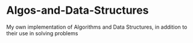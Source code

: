 # Algos-and-Data-Structures
My own implementation of Algorithms and Data Structures, in addition to their use in solving problems
